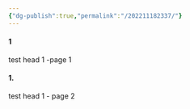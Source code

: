 ```yaml
---
{"dg-publish":true,"permalink":"/202211182337/"}
---
```



> 
<div class="transclusion internal-embed is-loaded"><div class="markdown-embed">



#### 1
test head 1 -page 1


</div></div>


#### 1.
test head 1 - page 2